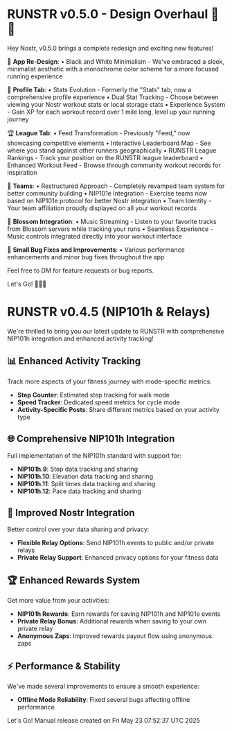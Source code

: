 # RUNSTR v0.5.0 - Design Overhaul 🖤🤍

Hey Nostr, v0.5.0 brings a complete redesign and exciting new features!

🎨 **App Re-Design**:
• Black and White Minimalism - We've embraced a sleek, minimalist aesthetic with a monochrome color scheme for a more focused running experience

👤 **Profile Tab**:
• Stats Evolution - Formerly the "Stats" tab, now a comprehensive profile experience
• Dual Stat Tracking - Choose between viewing your Nostr workout stats or local storage stats
• Experience System - Gain XP for each workout record over 1 mile long, level up your running journey

🏆 **League Tab**:
• Feed Transformation - Previously "Feed," now showcasing competitive elements
• Interactive Leaderboard Map - See where you stand against other runners geographically
• RUNSTR League Rankings - Track your position on the RUNSTR league leaderboard
• Enhanced Workout Feed - Browse through community workout records for inspiration

🤝 **Teams**:
• Restructured Approach - Completely revamped team system for better community building
• NIP101e Integration - Exercise teams now based on NIP101e protocol for better Nostr integration
• Team Identity - Your team affiliation proudly displayed on all your workout records

🎵 **Blossom Integration**:
• Music Streaming - Listen to your favorite tracks from Blossom servers while tracking your runs
• Seamless Experience - Music controls integrated directly into your workout interface

🔧 **Small Bug Fixes and Improvements**:
• Various performance enhancements and minor bug fixes throughout the app

Feel free to DM for feature requests or bug reports.

Let's Go! 🏃‍♂️💪

# RUNSTR v0.4.5 (NIP101h & Relays)

We're thrilled to bring you our latest update to RUNSTR with comprehensive NIP101h integration and enhanced activity tracking!

## 📊 Enhanced Activity Tracking

Track more aspects of your fitness journey with mode-specific metrics:

- **Step Counter**: Estimated step tracking for walk mode
- **Speed Tracker**: Dedicated speed metrics for cycle mode
- **Activity-Specific Posts**: Share different metrics based on your activity type

## 🌐 Comprehensive NIP101h Integration

Full implementation of the NIP101h standard with support for:

- **NIP101h.9**: Step data tracking and sharing
- **NIP101h.10**: Elevation data tracking and sharing
- **NIP101h.11**: Split times data tracking and sharing
- **NIP101h.12**: Pace data tracking and sharing

## 🔄 Improved Nostr Integration

Better control over your data sharing and privacy:

- **Flexible Relay Options**: Send NIP101h events to public and/or private relays
- **Private Relay Support**: Enhanced privacy options for your fitness data

## 🏆 Enhanced Rewards System

Get more value from your activities:

- **NIP101h Rewards**: Earn rewards for saving NIP101h and NIP101e events
- **Private Relay Bonus**: Additional rewards when saving to your own private relay
- **Anonymous Zaps**: Improved rewards payout flow using anonymous zaps

## ⚡ Performance & Stability

We've made several improvements to ensure a smooth experience:

- **Offline Mode Reliability**: Fixed several bugs affecting offline performance

Let's Go!
Manual release created on Fri May 23 07:52:37 UTC 2025
